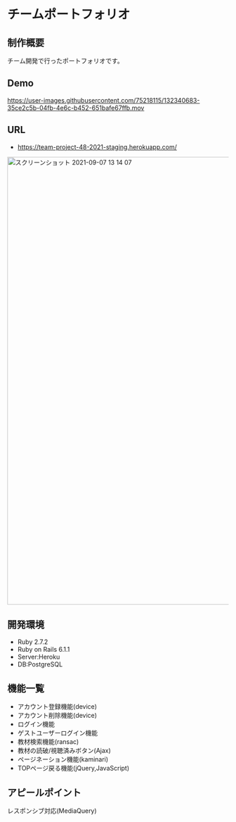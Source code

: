 # チームポートフォリオ
## 制作概要
チーム開発で行ったポートフォリオです。
## Demo


https://user-images.githubusercontent.com/75218115/132340683-35ce2c5b-04fb-4e6c-b452-651bafe67ffb.mov

## URL
- https://team-project-48-2021-staging.herokuapp.com/
<img width="1018" alt="スクリーンショット 2021-09-07 13 14 07" src="https://user-images.githubusercontent.com/75218115/132347147-39fcad7e-3b06-431b-bbaa-1cb05bff8114.png">

## 開発環境
- Ruby 2.7.2
- Ruby on Rails 6.1.1
- Server:Heroku
- DB:PostgreSQL

## 機能一覧
- アカウント登録機能(device)
- アカウント削除機能(device)
- ログイン機能
- ゲストユーザーログイン機能
- 教材検索機能(ransac)
- 教材の読破/視聴済みボタン(Ajax)
- ページネーション機能(kaminari)
- TOPページ戻る機能(jQuery,JavaScript)

## アピールポイント
レスポンシブ対応(MediaQuery)
